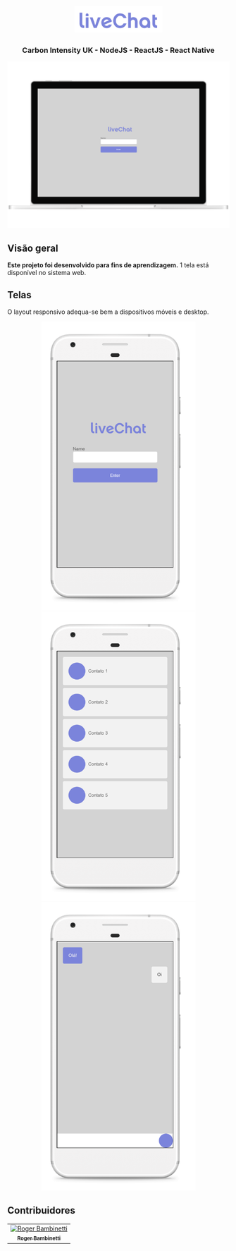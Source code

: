 <h1 align="center">
<img
		width="200"
		src="https://github.com/RogerBambinetti/live-chat-nodejs/blob/master/preview/logo.png">
</h1>
<h3 align="center">
	Carbon Intensity UK - NodeJS - ReactJS - React Native
</h3>

<p align="center">
<img
		width="700"
		src="https://github.com/RogerBambinetti/live-chat-nodejs/blob/master/preview/Screenshot0.png">
</p>
 
## Visão geral

**Este projeto foi desenvolvido para fins de aprendizagem.** 1 tela está disponível no sistema web.


## Telas

O layout responsivo adequa-se bem a dispositivos móveis e desktop.

<p align="center">
<img
		width="350"
		src="https://github.com/RogerBambinetti/live-chat-nodejs/blob/master/preview/Screenshot1.png">
<img
		width="350"
		src="https://github.com/RogerBambinetti/live-chat-nodejs/blob/master/preview/Screenshot2.png">
<img
		width="350"
		src="https://github.com/RogerBambinetti/live-chat-nodejs/blob/master/preview/Screenshot3.png">
</p>


## Contribuidores

<table>
  <tr>
<td align="center"><a href="https://github.com/RogerBambinetti"><img src="https://avatars0.githubusercontent.com/u/50684839?s=460&v=4" width="100px;" alt="Roger Bambinetti"/><br /><sub><b>Roger Bambinetti</b></sub></a></td>
  </tr>
</table>
